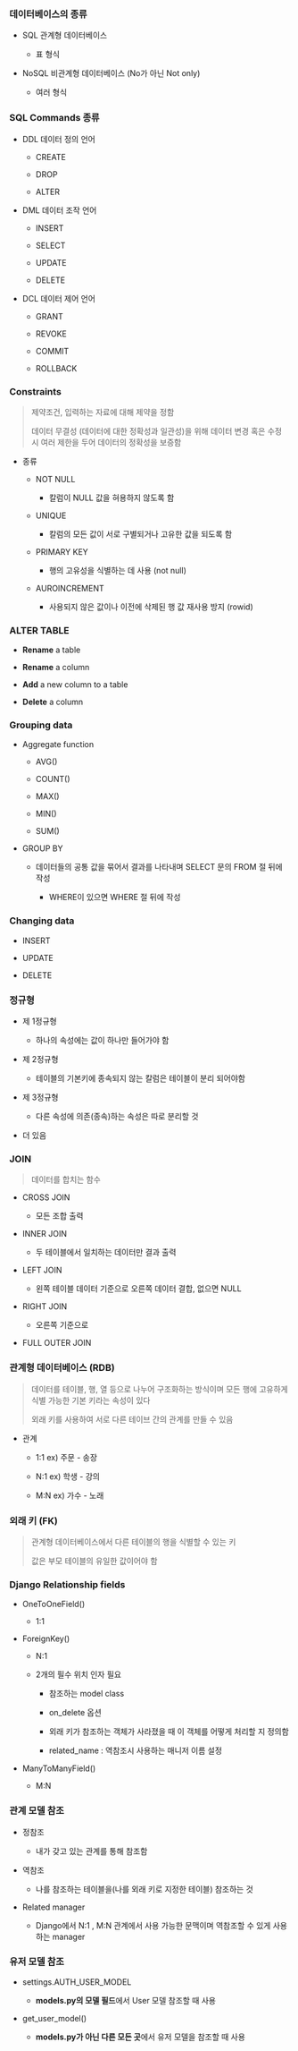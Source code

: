 ### 데이터베이스의 종류

- SQL 관계형 데이터베이스
  
  - 표 형식

- NoSQL 비관계형 데이터베이스 (No가 아닌 Not only)
  
  - 여러 형식

### SQL Commands 종류

- DDL 데이터 정의 언어
  
  - CREATE
  
  - DROP
  
  - ALTER

- DML 데이터 조작 언어
  
  - INSERT
  
  - SELECT
  
  - UPDATE
  
  - DELETE

- DCL 데이터 제어 언어
  
  - GRANT
  
  - REVOKE
  
  - COMMIT
  
  - ROLLBACK

### Constraints

> 제약조건, 입력하는 자료에 대해 제약을 정함
> 
> 데이터 무결성 (데이터에 대한 정확성과 일관성)을 위해 데이터 변경 혹은 수정 시 여러 제한을 두어 데이터의 정확성을 보증함

- 종류
  
  - NOT NULL
    
    - 칼럼이 NULL 값을 혀용하지 않도록 함
  
  - UNIQUE
    
    - 칼럼의 모든 값이 서로 구별되거나 고유한 값을 되도록 함
  
  - PRIMARY KEY
    
    - 행의 고유성을 식별하는 데 사용 (not null)
  
  - AUROINCREMENT
    
    - 사용되지 않은 값이나 이전에 삭제된 행 값 재사용 방지 (rowid)

### ALTER TABLE

- **Rename** a table

- **Rename** a column

- **Add** a new column to a table

- **Delete** a column

### Grouping data

- Aggregate function
  
  - AVG()
  
  - COUNT()
  
  - MAX()
  
  - MIN()
  
  - SUM()

- GROUP BY
  
  - 데이터들의 공통 값을 묶어서 결과를 나타내며 SELECT 문의 FROM 절 뒤에 작성
    
    - WHERE이 있으면 WHERE 절 뒤에 작성

### Changing data

- INSERT

- UPDATE

- DELETE

### 정규형

- 제 1정규형
  
  - 하나의 속성에는 값이 하나만 들어가야 함

- 제 2정규형
  
  - 테이블의 기본키에 종속되지 않는 칼럼은 테이블이 분리 되어야함

- 제 3정규형
  
  - 다른 속성에 의존(종속)하는 속성은 따로 분리할 것

- 더 있음

### JOIN

> 데이터를 합치는 함수

- CROSS JOIN
  
  - 모든 조합 출력

- INNER JOIN
  
  - 두 테이블에서 일치하는 데이터만 결과 출력

- LEFT JOIN
  
  - 왼쪽 테이블 데이터 기준으로 오른쪽 데이터 결합, 없으면 NULL

- RIGHT JOIN
  
  - 오른쪽 기준으로

- FULL OUTER JOIN



### 관계형 데이터베이스 (RDB)

> 데이터를 테이블, 행, 열 등으로 나누어 구조화하는 방식이며 모든 행에 고유하게 식별 가능한 기본 키라는 속성이 있다
> 
> 외래 키를 사용하여 서로 다른 테이브 간의 관계를 만들 수 있음

- 관계
  
  - 1:1 ex) 주문 - 송장
  
  - N:1 ex) 학생 - 강의
  
  - M:N ex) 가수 - 노래

### 외래 키 (FK)

> 관계형 데이터베이스에서 다른 테이블의 행을 식별할 수 있는 키
> 
> 값은 부모 테이블의 유일한 값이어야 함

### Django Relationship fields

- OneToOneField() 
  
  - 1:1

- ForeignKey()
  
  - N:1
  
  - 2개의 필수 위치 인자 필요
    
    - 참조하는 model class
    
    - on_delete 옵션
    
    - 외래 키가 참조하는 객체가 사라졌을 때 이 객체를 어떻게 처리할 지 정의함
    
    - related_name :  역참조시 사용하는 매니저 이름 설정

- ManyToManyField()
  
  - M:N

### 관계 모델 참조

- 정참조
  
  - 내가 갖고 있는 관계를 통해 참조함

- 역참조
  
  - 나를 참조하는 테이블을(나를 외래 키로 지정한 테이블) 참조하는 것

- Related manager
  
  - Django에서 N:1 , M:N 관계에서 사용 가능한 문맥이며 역참조할 수 있게 사용하는 manager 

### 유저 모델 참조

- settings.AUTH_USER_MODEL
  
  - **models.py의 모델 필드**에서 User 모델 참조할 때 사용

- get_user_model()
  
  - **models.py가 아닌 다른 모든 곳**에서 유저 모델을 참조할 때 사용
